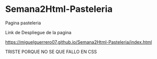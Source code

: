# Semana2Html-Pasteleria
Pagina pasteleria

Link de Despliegue de la pagina

https://miguelguerrero07.github.io/Semana2Html-Pasteleria/index.html

TRISTE PORQUE NO SE QUE FALLO EN CSS
